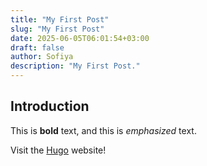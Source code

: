 ```yaml
---
title: "My First Post"
slug: "My First Post"
date: 2025-06-05T06:01:54+03:00
draft: false
author: Sofiya
description: "My First Post."
---
```


## Introduction

This is **bold** text, and this is *emphasized* text.

Visit the [Hugo](https://gohugo.io) website!

